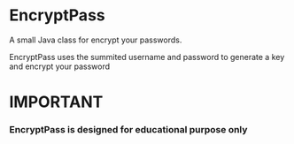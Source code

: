 # EncryptPass
A small Java class for encrypt your passwords.

EncryptPass uses the summited username and password to generate a key and encrypt your password

# IMPORTANT
### EncryptPass is designed for educational purpose only
